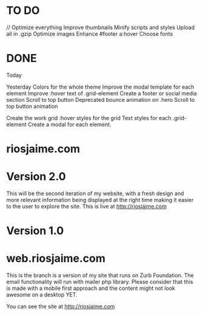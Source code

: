 


# TO DO

// Optimize everything
Improve thumbnails
Minify scripts and styles
Upload all in .gzip
Optimize images
Enhance #footer a:hover
Choose fonts

# DONE
 Today


 Yesterday
  Colors for the whole theme
  Improve the modal template for each element
  Improve :hover text of .grid-element
  Create a footer or social media section
  Scroll to top button
  Deprecated bounce animation on .hero
  Scroll to top button animation

Create the work grid
:hover styles for the grid
Text styles for each .grid-element
Create a modal for each element.
  
# riosjaime.com

Version 2.0
=======
This will be the second iteration of my website, with a fresh design and more relevant information being displayed at the right time making it easier to the user to explore the site. This is live at http://riosjaime.com 



Version 1.0
=======
# web.riosjaime.com

This is the branch is a version of my site that runs on Zurb Foundation. The email functionality will run with mailer php library. Please consider that this is made with a mobile first approach and the content might not look awesome on a desktop YET.

You can see the site at http://riosjaime.com

